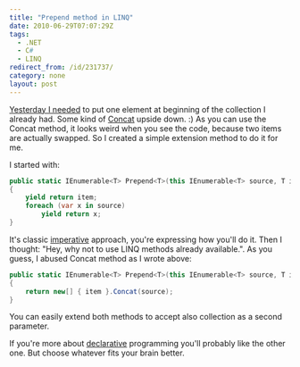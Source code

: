 ```yaml
---
title: "Prepend method in LINQ"
date: 2010-06-29T07:07:29Z
tags:
  - .NET
  - C#
  - LINQ
redirect_from: /id/231737/
category: none
layout: post
---
```

[Yesterday I needed][1] to put one element at beginning of the collection I already had. Some kind of [Concat][2] upside down. :) As you can use the Concat method, it looks weird when you see the code, because two items are actually swapped. So I created a simple extension method to do it for me.

I started with:

```csharp
public static IEnumerable<T> Prepend<T>(this IEnumerable<T> source, T item)
{
	yield return item;
	foreach (var x in source)
		yield return x;
}
```

It's classic [imperative][3] approach, you're expressing how you'll do it. Then I thought: "Hey, why not to use LINQ methods already available.". As you guess, I abused Concat method as I wrote above:

```csharp
public static IEnumerable<T> Prepend<T>(this IEnumerable<T> source, T item)
{
	return new[] { item }.Concat(source);
}
```

You can easily extend both methods to accept also collection as a second parameter.

If you're more about [declarative][4] programming you'll probably like the other one. But choose whatever fits your brain better.

[1]: http://twitter.com/cincura_net/status/17243088115
[2]: http://msdn.microsoft.com/en-us/library/bb302894.aspx
[3]: http://en.wikipedia.org/wiki/Imperative_programming
[4]: http://en.wikipedia.org/wiki/Declarative_programming
